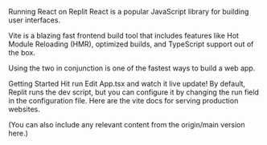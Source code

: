 Running React on Replit
React is a popular JavaScript library for building user interfaces.

Vite is a blazing fast frontend build tool that includes features like Hot Module Reloading (HMR), optimized builds, and TypeScript support out of the box.

Using the two in conjunction is one of the fastest ways to build a web app.

Getting Started
Hit run
Edit App.tsx and watch it live update!
By default, Replit runs the dev script, but you can configure it by changing the run field in the configuration file. Here are the vite docs for serving production websites.

(You can also include any relevant content from the origin/main version here.)
